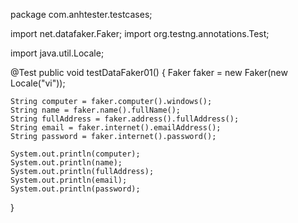package com.anhtester.testcases;

import net.datafaker.Faker;
import org.testng.annotations.Test;

import java.util.Locale;

@Test
public void testDataFaker01() {
    Faker faker = new Faker(new Locale("vi"));

    String computer = faker.computer().windows();
    String name = faker.name().fullName();
    String fullAddress = faker.address().fullAddress();
    String email = faker.internet().emailAddress();
    String password = faker.internet().password();

    System.out.println(computer);
    System.out.println(name);
    System.out.println(fullAddress);
    System.out.println(email);
    System.out.println(password);
}
